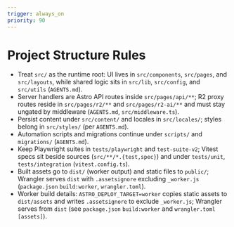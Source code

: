 ```yaml
---
trigger: always_on
priority: 90
---
```


# Project Structure Rules

- Treat `src/` as the runtime root: UI lives in `src/components`, `src/pages`, and `src/layouts`, while shared logic sits in `src/lib`, `src/config`, and `src/utils` (`AGENTS.md`).
- Server handlers are Astro API routes inside `src/pages/api/**`; R2 proxy routes reside in `src/pages/r2/**` and `src/pages/r2-ai/**` and must stay ungated by middleware (`AGENTS.md`, `src/middleware.ts`).
- Persist content under `src/content/` and locales in `src/locales/`; styles belong in `src/styles/` (per `AGENTS.md`).
- Automation scripts and migrations continue under `scripts/` and `migrations/` (`AGENTS.md`).
- Keep Playwright suites in `tests/playwright` and `test-suite-v2`; Vitest specs sit beside sources (`src/**/*.{test,spec}`) and under `tests/unit`, `tests/integration` (`vitest.config.ts`).
- Built assets go to `dist/` (worker output) and static files to `public/`; Wrangler serves `dist` with `.assetsignore` excluding `_worker.js` (`package.json` `build:worker`, `wrangler.toml`).
- Worker build details: `ASTRO_DEPLOY_TARGET=worker` copies static assets to `dist/assets` and writes `.assetsignore` to exclude `_worker.js`; Wrangler serves from `dist` (see `package.json` `build:worker` and `wrangler.toml [assets]`).